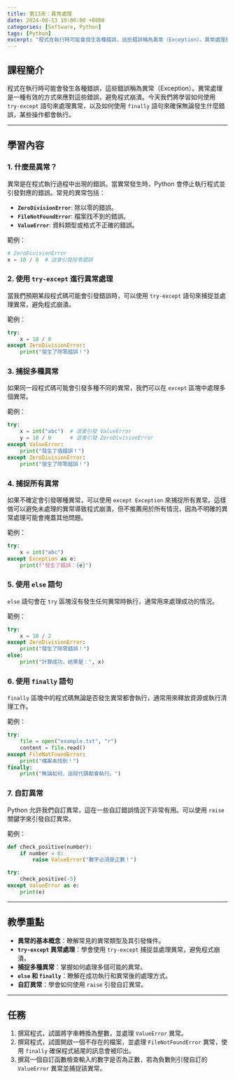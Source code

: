 ```yaml
---
title: 第13天：異常處理
date: 2024-08-13 19:00:00 +0800
categories: [Software, Python]
tags: [Python] 
excerpt: "程式在執行時可能會發生各種錯誤，這些錯誤稱為異常（Exception）。異常處理是一種有效的方式來應對這些錯誤，避免程式崩潰。今天我們將學習如何使用 `try-except` 語句來處理異常，以及如何使用 `finally` 語句來確保無論發生什麼錯誤，某些操作都會執行"
---
```


## 課程簡介
程式在執行時可能會發生各種錯誤，這些錯誤稱為異常（Exception）。異常處理是一種有效的方式來應對這些錯誤，避免程式崩潰。今天我們將學習如何使用 `try-except` 語句來處理異常，以及如何使用 `finally` 語句來確保無論發生什麼錯誤，某些操作都會執行。

---

## 學習內容

### 1. 什麼是異常？

異常是在程式執行過程中出現的錯誤。當異常發生時，Python 會停止執行程式並引發對應的錯誤。常見的異常包括：
- **`ZeroDivisionError`**: 除以零的錯誤。
- **`FileNotFoundError`**: 檔案找不到的錯誤。
- **`ValueError`**: 資料類型或格式不正確的錯誤。

範例：
```python
# ZeroDivisionError
x = 10 / 0  # 這會引發除零錯誤
```

### 2. 使用 `try-except` 進行異常處理

當我們預期某段程式碼可能會引發錯誤時，可以使用 `try-except` 語句來捕捉並處理異常，避免程式崩潰。

範例：
```python
try:
    x = 10 / 0
except ZeroDivisionError:
    print("發生了除零錯誤！")
```

### 3. 捕捉多種異常

如果同一段程式碼可能會引發多種不同的異常，我們可以在 `except` 區塊中處理多個異常。

範例：
```python
try:
    x = int("abc")  # 這會引發 ValueError
    y = 10 / 0      # 這會引發 ZeroDivisionError
except ValueError:
    print("發生了值錯誤！")
except ZeroDivisionError:
    print("發生了除零錯誤！")
```

### 4. 捕捉所有異常

如果不確定會引發哪種異常，可以使用 `except Exception` 來捕捉所有異常。這樣做可以避免未處理的異常導致程式崩潰，但不推薦用於所有情況，因為不明確的異常處理可能會掩蓋其他問題。

範例：
```python
try:
    x = int("abc")
except Exception as e:
    print(f"發生了錯誤：{e}")
```

### 5. 使用 `else` 語句

`else` 語句會在 `try` 區塊沒有發生任何異常時執行，通常用來處理成功的情況。

範例：
```python
try:
    x = 10 / 2
except ZeroDivisionError:
    print("發生了除零錯誤！")
else:
    print("計算成功，結果是：", x)
```

### 6. 使用 `finally` 語句

`finally` 區塊中的程式碼無論是否發生異常都會執行，通常用來釋放資源或執行清理工作。

範例：
```python
try:
    file = open("example.txt", "r")
    content = file.read()
except FileNotFoundError:
    print("檔案未找到！")
finally:
    print("無論如何，這段代碼都會執行。")
```

### 7. 自訂異常

Python 允許我們自訂異常，這在一些自訂錯誤情況下非常有用。可以使用 `raise` 關鍵字來引發自訂異常。

範例：
```python
def check_positive(number):
    if number < 0:
        raise ValueError("數字必須是正數！")

try:
    check_positive(-5)
except ValueError as e:
    print(e)
```

---

## 教學重點
- **異常的基本概念**：瞭解常見的異常類型及其引發條件。
- **`try-except` 異常處理**：學會使用 `try-except` 捕捉並處理異常，避免程式崩潰。
- **捕捉多種異常**：掌握如何處理多個可能的異常。
- **`else` 和 `finally`**：瞭解在成功執行和異常後的處理方式。
- **自訂異常**：學會如何使用 `raise` 引發自訂異常。

---

## 任務
1. 撰寫程式，試圖將字串轉換為整數，並處理 `ValueError` 異常。
2. 撰寫程式，試圖開啟一個不存在的檔案，並處理 `FileNotFoundError` 異常，使用 `finally` 確保程式結尾的訊息會被印出。
3. 撰寫一個自訂函數檢查輸入的數字是否為正數，若為負數則引發自訂的 `ValueError` 異常並捕捉該異常。
